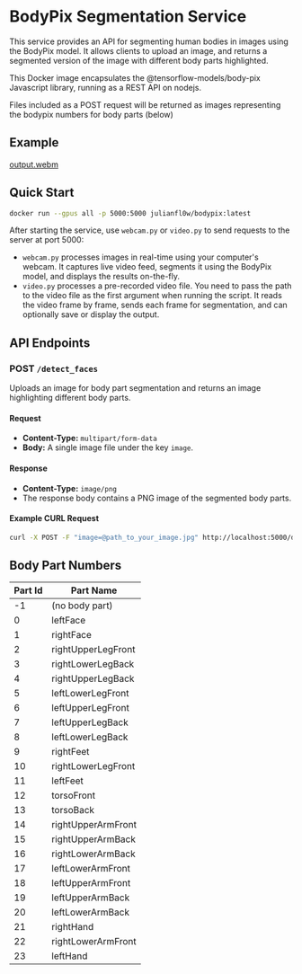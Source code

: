 # BodyPix Segmentation Service
This service provides an API for segmenting human bodies in images using the BodyPix model. It allows clients to upload an image, and returns a segmented version of the image with different body parts highlighted.

This Docker image encapsulates the @tensorflow-models/body-pix Javascript library, running as a REST API on nodejs. 

Files included as a POST request will be returned as images representing the bodypix numbers for body parts (below)

## Example
[output.webm](https://github.com/julianfl0w/bodypix/assets/8158655/205291a3-6148-4b7b-8654-f1af37639b14)

## Quick Start
```bash
docker run --gpus all -p 5000:5000 julianfl0w/bodypix:latest
```

After starting the service, use `webcam.py` or `video.py` to send requests to the server at port 5000:

- `webcam.py` processes images in real-time using your computer's webcam. It captures live video feed, segments it using the BodyPix model, and displays the results on-the-fly.
- `video.py` processes a pre-recorded video file. You need to pass the path to the video file as the first argument when running the script. It reads the video frame by frame, sends each frame for segmentation, and can optionally save or display the output.


## API Endpoints

### POST `/detect_faces`

Uploads an image for body part segmentation and returns an image highlighting different body parts.

#### Request

- **Content-Type:** `multipart/form-data`
- **Body:** A single image file under the key `image`.

#### Response

- **Content-Type:** `image/png`
- The response body contains a PNG image of the segmented body parts.

#### Example CURL Request

```bash
curl -X POST -F "image=@path_to_your_image.jpg" http://localhost:5000/detect_faces -o segmented_image.png
```

## Body Part Numbers

| Part Id | Part Name          |
|---------|--------------------|
| -1      | (no body part)     |
| 0       | leftFace           |
| 1       | rightFace          |
| 2       | rightUpperLegFront |
| 3       | rightLowerLegBack  |
| 4       | rightUpperLegBack  |
| 5       | leftLowerLegFront  |
| 6       | leftUpperLegFront  |
| 7       | leftUpperLegBack   |
| 8       | leftLowerLegBack   |
| 9       | rightFeet          |
| 10      | rightLowerLegFront |
| 11      | leftFeet           |
| 12      | torsoFront         |
| 13      | torsoBack          |
| 14      | rightUpperArmFront |
| 15      | rightUpperArmBack  |
| 16      | rightLowerArmBack  |
| 17      | leftLowerArmFront  |
| 18      | leftUpperArmFront  |
| 19      | leftUpperArmBack   |
| 20      | leftLowerArmBack   |
| 21      | rightHand          |
| 22      | rightLowerArmFront |
| 23      | leftHand           |
